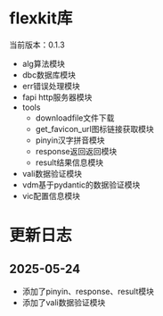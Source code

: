 # flexkit库

当前版本：0.1.3

- alg算法模块
- dbc数据库模块
- err错误处理模块
- fapi http服务器模块
- tools
    - downloadfile文件下载
    - get_favicon_url图标链接获取模块
    - pinyin汉字拼音模块
    - response返回返回模块
    - result结果信息模块
- vali数据验证模块
- vdm基于pydantic的数据验证模块
- vic配置信息模块

# 更新日志

## 2025-05-24

- 添加了pinyin、response、result模块
- 添加了vali数据验证模块
